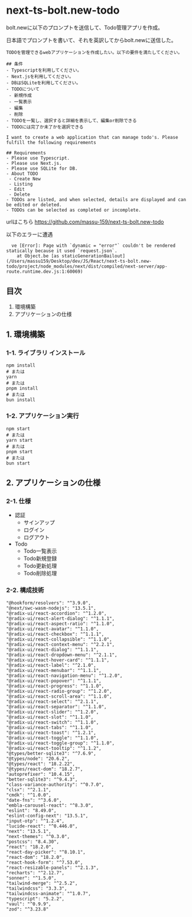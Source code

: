 # next-ts-bolt.new-todo
bolt.newに以下のプロンプトを送信して、Todo管理アプリを作成。

日本語でプロンプトを書いて、それを英訳してからbolt.newに送信した。

```
TODOを管理できるwebアプリケーションを作成したい。以下の要件を満たしてください。

## 条件
- Typescriptを利用してください。
- Next.jsを利用してください。
- DBはSQLiteを利用してください。
- TODOについて
 - 新規作成
 - 一覧表示
 - 編集
 - 削除
- TODOを一覧し、選択すると詳細を表示して、編集or削除できる
- TODOには完了か未了かを選択できる

```

```
I want to create a web application that can manage todo's. Please fulfill the following requirements

## Requirements
- Please use Typescript.
- Please use Next.js.
- Please use SQLite for DB.
- About TODO
 - Create New
 - Listing
 - Edit
 - Delete
- TODOs are listed, and when selected, details are displayed and can be edited or deleted.
- TODOs can be selected as completed or incomplete.
```


urlはこちら
https://github.com/massu-159/next-ts-bolt.new-todo


以下のエラーに遭遇
```
  ve [Error]: Page with `dynamic = "error"` couldn't be rendered statically because it used `request.json`.
    at Object.be [as staticGenerationBailout] (/Users/massu159/Desktop/dev/JS/React/next-ts-bolt.new-todo/project/node_modules/next/dist/compiled/next-server/app-route.runtime.dev.js:1:60069)
```

## 目次
1. 環境構築
2. アプリケーションの仕様

## 1. 環境構築

### 1-1. ライブラリ インストール

```
npm install
# または
yarn
# または
pnpm install
# または
bun install
```

### 1-2. アプリケーション実行

```
npm start
# または
yarn start
# または
pnpm start
# または
bun start
```

## 2. アプリケーションの仕様

### 2-1. 仕様
- 認証
  - サインアップ
  - ログイン
  - ログアウト
- Todo
  - Todo一覧表示
  - Todo新規登録
  - Todo更新処理
  - Todo削除処理

### 2-2. 構成技術
    "@hookform/resolvers": "^3.9.0",
    "@next/swc-wasm-nodejs": "13.5.1",
    "@radix-ui/react-accordion": "^1.2.0",
    "@radix-ui/react-alert-dialog": "^1.1.1",
    "@radix-ui/react-aspect-ratio": "^1.1.0",
    "@radix-ui/react-avatar": "^1.1.0",
    "@radix-ui/react-checkbox": "^1.1.1",
    "@radix-ui/react-collapsible": "^1.1.0",
    "@radix-ui/react-context-menu": "^2.2.1",
    "@radix-ui/react-dialog": "^1.1.1",
    "@radix-ui/react-dropdown-menu": "^2.1.1",
    "@radix-ui/react-hover-card": "^1.1.1",
    "@radix-ui/react-label": "^2.1.0",
    "@radix-ui/react-menubar": "^1.1.1",
    "@radix-ui/react-navigation-menu": "^1.2.0",
    "@radix-ui/react-popover": "^1.1.1",
    "@radix-ui/react-progress": "^1.1.0",
    "@radix-ui/react-radio-group": "^1.2.0",
    "@radix-ui/react-scroll-area": "^1.1.0",
    "@radix-ui/react-select": "^2.1.1",
    "@radix-ui/react-separator": "^1.1.0",
    "@radix-ui/react-slider": "^1.2.0",
    "@radix-ui/react-slot": "^1.1.0",
    "@radix-ui/react-switch": "^1.1.0",
    "@radix-ui/react-tabs": "^1.1.0",
    "@radix-ui/react-toast": "^1.2.1",
    "@radix-ui/react-toggle": "^1.1.0",
    "@radix-ui/react-toggle-group": "^1.1.0",
    "@radix-ui/react-tooltip": "^1.1.2",
    "@types/better-sqlite3": "^7.6.9",
    "@types/node": "20.6.2",
    "@types/react": "18.2.22",
    "@types/react-dom": "18.2.7",
    "autoprefixer": "10.4.15",
    "better-sqlite3": "^9.4.3",
    "class-variance-authority": "^0.7.0",
    "clsx": "^2.1.1",
    "cmdk": "^1.0.0",
    "date-fns": "^3.6.0",
    "embla-carousel-react": "^8.3.0",
    "eslint": "8.49.0",
    "eslint-config-next": "13.5.1",
    "input-otp": "^1.2.4",
    "lucide-react": "^0.446.0",
    "next": "13.5.1",
    "next-themes": "^0.3.0",
    "postcss": "8.4.30",
    "react": "18.2.0",
    "react-day-picker": "^8.10.1",
    "react-dom": "18.2.0",
    "react-hook-form": "^7.53.0",
    "react-resizable-panels": "^2.1.3",
    "recharts": "^2.12.7",
    "sonner": "^1.5.0",
    "tailwind-merge": "^2.5.2",
    "tailwindcss": "3.3.3",
    "tailwindcss-animate": "^1.0.7",
    "typescript": "5.2.2",
    "vaul": "^0.9.9",
    "zod": "^3.23.8"
    